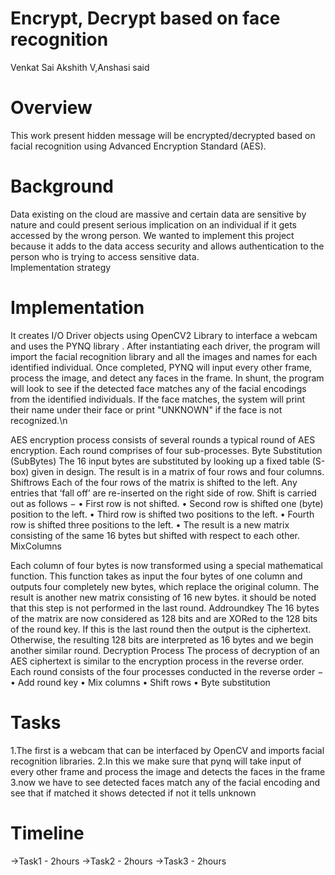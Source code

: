 # Encrypt, Decrypt based on face recognition
Venkat Sai Akshith V,Anshasi said 

# Overview
This work present hidden message will be encrypted/decrypted based on  facial recognition using Advanced Encryption
Standard (AES).

# Background

Data existing on the cloud are massive and certain data are sensitive by nature and could present serious implication on an individual if it gets accessed by the wrong person. We wanted to implement this project because it adds to the data access security and allows authentication to the person who is trying to access sensitive data.   
Implementation strategy


# Implementation

It creates I/O Driver objects using OpenCV2 Library to interface a webcam and uses the PYNQ library . After instantiating each driver, the program will import the facial recognition library and all the images and names for each identified individual. Once completed, PYNQ will input every other frame, process the image, and detect any faces in the frame. In shunt, the program will look to see if the detected face matches any of the facial encodings from the identified individuals. If the face matches, the system will print their name under their face or print "UNKNOWN" if the face is not recognized.\n

AES encryption process consists of several rounds a typical round of AES encryption. Each round comprises of four sub-processes. 
Byte Substitution (SubBytes)
The 16 input bytes are substituted by looking up a fixed table (S-box) given in design. The result is in a matrix of four rows and four columns.
Shiftrows
Each of the four rows of the matrix is shifted to the left. Any entries that ‘fall off’ are re-inserted on the right side of row. Shift is carried out as follows −
•	First row is not shifted.
•	Second row is shifted one (byte) position to the left.
•	Third row is shifted two positions to the left.
•	Fourth row is shifted three positions to the left.
•	The result is a new matrix consisting of the same 16 bytes but shifted with respect to each other.
MixColumns

Each column of four bytes is now transformed using a special mathematical function. This function takes as input the four bytes of one column and outputs four completely new bytes, which replace the original column. The result is another new matrix consisting of 16 new bytes. it should be noted that this step is not performed in the last round.
Addroundkey
The 16 bytes of the matrix are now considered as 128 bits and are XORed to the 128 bits of the round key. If this is the last round then the output is the ciphertext. Otherwise, the resulting 128 bits are interpreted as 16 bytes and we begin another similar round.
Decryption Process
The process of decryption of an AES ciphertext is similar to the encryption process in the reverse order. Each round consists of the four processes conducted in the reverse order −
•	Add round key
•	Mix columns
•	Shift rows
•	Byte substitution



# Tasks
1.The first is a webcam that can be interfaced by OpenCV and imports facial recognition libraries.
2.In this we make sure that pynq will take input of every other frame and process the image and detects the faces in the frame
3.now we have to see detected faces match any of the facial encoding and see that if matched it shows detected if not it tells unknown



# Timeline

->Task1 - 2hours
->Task2 - 2hours
->Task3 - 2hours
